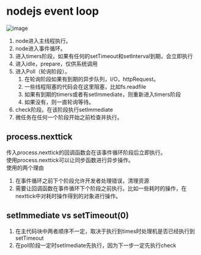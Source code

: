 # nodejs event loop

![image](https://cdn.learnku.com/uploads/images/201912/27/20604/NclgxSvw3g.png!large)

1. node进入主线程执行。
2. node进入事件循环。
3. 进入timers阶段，如果有任何的setTimeout和setInterval到期，会立即执行
4. 进入idle，prepare，仅供系统调用
5. 进入Poll（轮询阶段）。
   1. 在轮询阶段如果有到期的异步队列，I/O，httpRequest。
   2. 一些线程阻塞的代码会在这里阻塞，比如fs.readfile
   3. 如果有到期的timers或者有setImmediate，则重新进入timers阶段
   4. 如果没有，则一直轮询等待。
6. check阶段。在该阶段执行setImmediate
7. 微任务在任何一个阶段开始之前检查并执行。

## process.nexttick

传入process.nexttick的回调函数会在该事件循环阶段后立即执行。  
使用process.nexttick可以让同步函数进行异步操作。  
使用的两个理由

1. 在事件循环之前下个阶段允许开发者处理错误，清理资源
2. 需要让回调函数在事件循环下个阶段之前执行。比如一些耗时的操作，在nexttick中对耗时操作得到的对象进行操作。

## setImmediate vs setTimeout(0)

1. 在主代码块中两者顺序不一定，取决于执行到times时处理机是否已经执行到setTimeout
2. 在poll阶段一定时setImediate先执行，因为下一步一定先执行check
